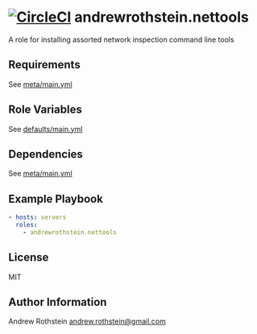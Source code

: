 [![CircleCI](https://circleci.com/gh/andrewrothstein/ansible-nettools.svg?style=svg)](https://circleci.com/gh/andrewrothstein/ansible-nettools)
andrewrothstein.nettools
===========================

A role for installing assorted network inspection command line tools

Requirements
------------

See [meta/main.yml](meta/main.yml)

Role Variables
--------------

See [defaults/main.yml](defaults/main.yml)

Dependencies
------------

See [meta/main.yml](meta/main.yml)

Example Playbook
----------------

```yml
- hosts: servers
  roles:
    - andrewrothstein.nettools
```

License
-------

MIT

Author Information
------------------

Andrew Rothstein <andrew.rothstein@gmail.com>
